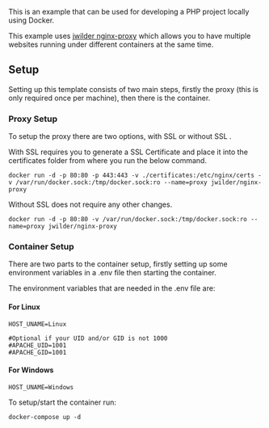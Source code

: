 
This is an example that can be used for developing a PHP project locally using Docker.   
  
This example uses [jwilder nginx-proxy](https://github.com/jwilder/nginx-proxy) which allows you to have multiple websites running under different containers at the same time.  
  
## Setup  
  
Setting up this template consists of two main steps, firstly the proxy (this is only required once per machine), then there is the container.  
  
### Proxy Setup  
  
To setup the proxy there are two options, with SSL or without SSL .
  
With SSL requires you to generate a SSL Certificate and place it into the certificates folder from where you run the below command.
```  
docker run -d -p 80:80 -p 443:443 -v ./certificates:/etc/nginx/certs -v /var/run/docker.sock:/tmp/docker.sock:ro --name=proxy jwilder/nginx-proxy  
```  
  
Without SSL does not require any other changes.
```  
docker run -d -p 80:80 -v /var/run/docker.sock:/tmp/docker.sock:ro --name=proxy jwilder/nginx-proxy  
```  
  
### Container Setup  
There are two parts to the container setup, firstly setting up some environment variables in a .env file then starting the container.

The environment variables that are needed in the .env file are:
#### For Linux
```
HOST_UNAME=Linux

#Optional if your UID and/or GID is not 1000
#APACHE_UID=1001
#APACHE_GID=1001
```
#### For Windows
```
HOST_UNAME=Windows
```
  
To setup/start the container run:  
  
```  
docker-compose up -d  
```